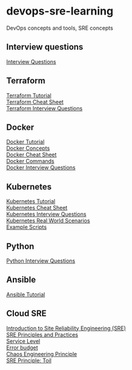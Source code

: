 # devops-sre-learning
DevOps concepts and tools, SRE concepts

## Interview questions

[Interview Questions](https://github.com/srirymec/devops-sre-learning/blob/main/interview-questions.md)

## Terraform

[Terraform Tutorial](https://github.com/srirymec/devops-sre-learning/blob/main/terraform/terraform-tutorial.md) <br/>
[Terraform Cheat Sheet](https://github.com/srirymec/devops-sre-learning/blob/main/terraform/terraform-cheat-sheet.md) <br/>
[Terraform Interview Questions](https://github.com/srirymec/devops-sre-learning/blob/main/terraform/terraform-interview-questsions.md)

## Docker

[Docker Tutorial](https://github.com/srirymec/devops-sre-learning/blob/main/docker) <br/>
[Docker Concepts](https://github.com/srirymec/devops-sre-learning/blob/main/docker/docker-tutorial.md) <br/>
[Docker Cheat Sheet](https://github.com/srirymec/devops-sre-learning/blob/main/docker/docker-cheat-sheet.md) <br/>
[Docker Commands](https://github.com/srirymec/devops-sre-learning/blob/main/docker/docker-commands.md) <br/>
[Docker Interview Questions](https://github.com/srirymec/devops-sre-learning/blob/main/docker/docker-interview-questions.md)

## Kubernetes

[Kubernetes Tutorial](https://github.com/srirymec/devops-sre-learning/blob/main/kubernetes/tutorial.md) <br/>
[Kubernetes Cheat Sheet](https://github.com/srirymec/devops-sre-learning/blob/main/kubernetes/cheat-sheet.md) <br/>
[Kubernetes Interview Questions](https://github.com/srirymec/devops-sre-learning/blob/main/kubernetes/interview-questions.md)<br/>
[Kubernetes Real World Scenarios](https://github.com/srirymec/devops-sre-learning/blob/main/kubernetes/Kubernetes_Real-Word_Scenarios.pdf)<br/>
[Example Scripts](https://github.com/srirymec/devops-sre-learning/tree/main/kubernetes/scripts)

## Python

[Python Interview Questions](https://github.com/srirymec/devops-sre-learning/blob/main/python/interview-questions.md)

## Ansible

[Ansible Tutorial](https://github.com/srirymec/devops-sre-learning/blob/main/ansible/tutorial.md)

## Cloud SRE

[Introduction to Site Reliability Engineering (SRE)](https://github.com/srirymec/devops-sre-learning/blob/main/SRE/introduction-to-sre.md)<br/>
[SRE Principles and Practices](https://github.com/srirymec/devops-sre-learning/blob/main/SRE/sre-principles-and-practices.md)<br/>
[Service Level](https://github.com/srirymec/devops-sre-learning/blob/main/SRE/service-level.md)<br/>
[Error budget](https://github.com/srirymec/devops-sre-learning/blob/main/SRE/error-budget.md)<br/>
[Chaos Engineering Principle](https://github.com/srirymec/devops-sre-learning/blob/main/SRE/chaos-engineering-principle.md)<br/>
[SRE Principle: Toil](https://github.com/srirymec/devops-sre-learning/blob/main/SRE/sre-toil.md)



